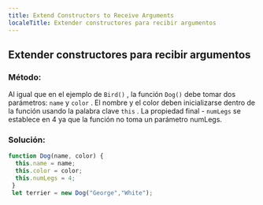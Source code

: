 ```yaml
---
title: Extend Constructors to Receive Arguments
localeTitle: Extender constructores para recibir argumentos
---
```

## Extender constructores para recibir argumentos

### Método:

Al igual que en el ejemplo de `Bird()` , la función `Dog()` debe tomar dos parámetros: `name` y `color` . El nombre y el color deben inicializarse dentro de la función usando la palabra clave `this` . La propiedad final - `numLegs` se establece en 4 ya que la función no toma un parámetro numLegs.

### Solución:

```javascript
function Dog(name, color) { 
  this.name = name; 
  this.color = color; 
  this.numLegs = 4; 
 } 
 let terrier = new Dog("George","White"); 

```